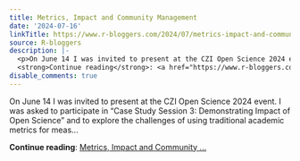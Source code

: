 ```yaml
---
title: Metrics, Impact and Community Management
date: '2024-07-16'
linkTitle: https://www.r-bloggers.com/2024/07/metrics-impact-and-community-management/
source: R-bloggers
description: |-
  <p>On June 14 I was invited to present at the CZI Open Science 2024 event. I was asked to participate in “Case Study Session 3: Demonstrating Impact of Open Science” and to explore the challenges of using traditional academic metrics for meas...</p>
  <strong>Continue reading</strong>: <a href="https://www.r-bloggers.com/2024/07/metrics-impact-and-community-management/">Metrics, Impact and Community ...
disable_comments: true
---
```

<p>On June 14 I was invited to present at the CZI Open Science 2024 event. I was asked to participate in “Case Study Session 3: Demonstrating Impact of Open Science” and to explore the challenges of using traditional academic metrics for meas...</p>
<strong>Continue reading</strong>: <a href="https://www.r-bloggers.com/2024/07/metrics-impact-and-community-management/">Metrics, Impact and Community ...